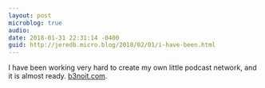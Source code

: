 ```yaml
---
layout: post
microblog: true
audio: 
date: 2018-01-31 22:31:14 -0400
guid: http://jeredb.micro.blog/2018/02/01/i-have-been.html
---
```

I have been working very hard to create my own little podcast network, and it is almost ready. [b3noit.com](http://b3noit.com).
